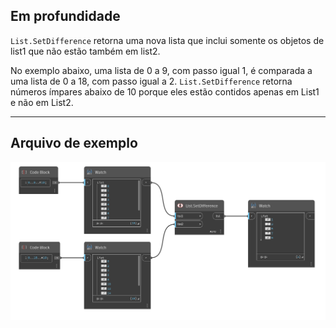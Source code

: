 ## Em profundidade
`List.SetDifference` retorna uma nova lista que inclui somente os objetos de list1 que não estão também em list2.

No exemplo abaixo, uma lista de 0 a 9, com passo igual 1, é comparada a uma lista de 0 a 18, com passo igual a 2. `List.SetDifference` retorna números ímpares abaixo de 10 porque eles estão contidos apenas em List1 e não em List2.
___
## Arquivo de exemplo

![List.SetDifference](./DSCore.List.SetDifference_img.jpg)

